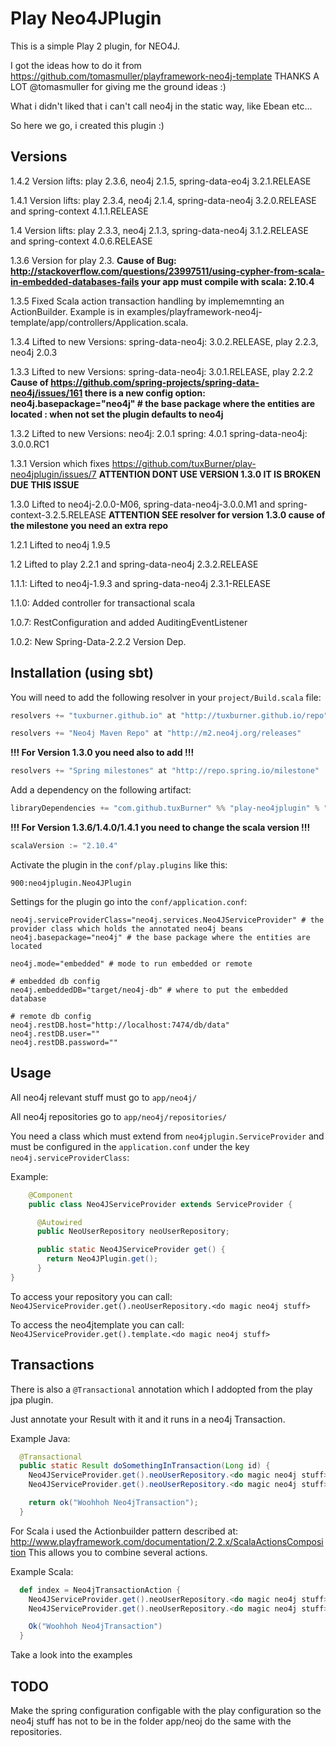 # Play Neo4JPlugin

This is a simple Play 2 plugin, for NEO4J.

I got the ideas how to do it from https://github.com/tomasmuller/playframework-neo4j-template THANKS A LOT @tomasmuller for giving me the ground ideas :)

What i didn't liked that i can't call neo4j in the static way, like Ebean etc...

So here we go, i created this plugin :)

## Versions
1.4.2 Version lifts: play 2.3.6, neo4j 2.1.5, spring-data-eo4j 3.2.1.RELEASE

1.4.1   Version lifts: play 2.3.4, neo4j 2.1.4, spring-data-neo4j 3.2.0.RELEASE and spring-context 4.1.1.RELEASE

1.4   Version lifts: play 2.3.3, neo4j 2.1.3, spring-data-neo4j 3.1.2.RELEASE and spring-context 4.0.6.RELEASE

1.3.6 Version for play 2.3. **Cause of Bug: http://stackoverflow.com/questions/23997511/using-cypher-from-scala-in-embedded-databases-fails your app must compile with scala: 2.10.4**

1.3.5 Fixed Scala action transaction handling by implememnting an ActionBuilder. Example is in examples/playframework-neo4j-template/app/controllers/Application.scala.

1.3.4 Lifted to new Versions: spring-data-neo4j: 3.0.2.RELEASE, play 2.2.3, neo4j 2.0.3

1.3.3 Lifted to new Versions: spring-data-neo4j: 3.0.1.RELEASE, play 2.2.2 **Cause of https://github.com/spring-projects/spring-data-neo4j/issues/161 there is a new config option: neo4j.basepackage="neo4j" # the base package where the entities are located : when not set the plugin defaults to neo4j**

1.3.2 Lifted to new Versions: neo4j: 2.0.1 spring: 4.0.1 spring-data-neo4j: 3.0.0.RC1

1.3.1  Version which fixes https://github.com/tuxBurner/play-neo4jplugin/issues/7 **ATTENTION DONT  USE VERSION 1.3.0 IT IS BROKEN DUE THIS ISSUE**

1.3.0  Lifted to neo4j-2.0.0-M06, spring-data-neo4j-3.0.0.M1 and spring-context-3.2.5.RELEASE **ATTENTION SEE  resolver for version 1.3.0 cause of the milestone you need an extra repo**

1.2.1  Lifted to neo4j 1.9.5

1.2    Lifted to play 2.2.1 and spring-data-neo4j 2.3.2.RELEASE

1.1.1: Lifted to neo4j-1.9.3 and spring-data-neo4j 2.3.1-RELEASE

1.1.0: Added controller for transactional scala

1.0.7: RestConfiguration and added AuditingEventListener

1.0.2: New Spring-Data-2.2.2 Version Dep.



## Installation (using sbt)

You will need to add the following resolver in your `project/Build.scala` file:

```scala
resolvers += "tuxburner.github.io" at "http://tuxburner.github.io/repo"

resolvers += "Neo4j Maven Repo" at "http://m2.neo4j.org/releases"
```

**!!! For Version 1.3.0 you need also to add !!!**
```scala
resolvers += "Spring milestones" at "http://repo.spring.io/milestone"
```

Add a dependency on the following artifact:

```scala
libraryDependencies += "com.github.tuxBurner" %% "play-neo4jplugin" % "1.4.2"
```

**!!! For Version 1.3.6/1.4.0/1.4.1 you need to change the scala version !!!**
```scala
scalaVersion := "2.10.4"
```

Activate the plugin in the `conf/play.plugins` like this:

```
900:neo4jplugin.Neo4JPlugin
```

Settings for the plugin go into the `conf/application.conf`:

```
neo4j.serviceProviderClass="neo4j.services.Neo4JServiceProvider" # the provider class which holds the annotated neo4j beans
neo4j.basepackage="neo4j" # the base package where the entities are located

neo4j.mode="embedded" # mode to run embedded or remote

# embedded db config
neo4j.embeddedDB="target/neo4j-db" # where to put the embedded database

# remote db config
neo4j.restDB.host="http://localhost:7474/db/data"
neo4j.restDB.user=""
neo4j.restDB.password=""

```

## Usage

All neo4j relevant stuff must go to `app/neo4j/`

All neo4j repositories go to `app/neo4j/repositories/`


You need a class which must extend from `neo4jplugin.ServiceProvider` and must be configured in the `application.conf` under the key `neo4j.serviceProviderClass`:

Example:
```java
    @Component
    public class Neo4JServiceProvider extends ServiceProvider {

      @Autowired
      public NeoUserRepository neoUserRepository;

      public static Neo4JServiceProvider get() {
        return Neo4JPlugin.get();
      }
}

```

To access your repository you can call: `Neo4JServiceProvider.get().neoUserRepository.<do magic neo4j stuff>`

To access the neo4jtemplate you can call: `Neo4JServiceProvider.get().template.<do magic neo4j stuff>`

## Transactions

There is also a `@Transactional` annotation which I addopted from the play jpa plugin.

Just annotate your Result with it and it runs in a neo4j Transaction.

Example Java:
```java
  @Transactional
  public static Result doSomethingInTransaction(Long id) {
    Neo4JServiceProvider.get().neoUserRepository.<do magic neo4j stuff>
    Neo4JServiceProvider.get().neoUserRepository.<do magic neo4j stuff>

    return ok("Woohhoh Neo4jTransaction");
  }  
```

For Scala i used the Actionbuilder pattern described at: http://www.playframework.com/documentation/2.2.x/ScalaActionsComposition
This allows you to combine several actions.

Example Scala:
```scala
  def index = Neo4jTransactionAction {
    Neo4JServiceProvider.get().neoUserRepository.<do magic neo4j stuff>
    Neo4JServiceProvider.get().neoUserRepository.<do magic neo4j stuff>

    Ok("Woohhoh Neo4jTransaction")
  }
```

Take a look into the examples


## TODO

Make the spring configuration configable with the play configuration so the neo4j stuff has not to be in the folder app/neoj do the same with the repositories.
